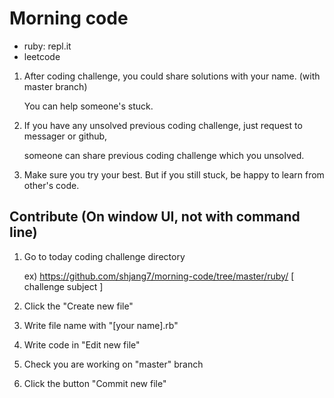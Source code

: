 # Morning code
- ruby: repl.it
- leetcode

1. After coding challenge, you could share solutions with your name. (with master branch)

   You can help someone's stuck.

2. If you have any unsolved previous coding challenge, just request to messager or github,

   someone can share previous coding challenge which you unsolved.
   
3. Make sure you try your best. But if you still stuck, be happy to learn from other's code.


## Contribute (On window UI, not with command line)

1. Go to today coding challenge directory

   ex) https://github.com/shjang7/morning-code/tree/master/ruby/ [ challenge subject ]

2. Click the "Create new file"

3. Write file name with "[your name].rb"

4. Write code in "Edit new file"

5. Check you are working on "master" branch

6. Click the button "Commit new file"

